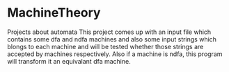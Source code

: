 # MachineTheory
Projects about automata
This project comes up with an input file which contains some dfa and ndfa machines and also
some input strings which blongs to each machine and will be tested whether those strings are accepted by machines respectively.
Also if a machine is ndfa, this program will transform it an equivalant dfa machine.
